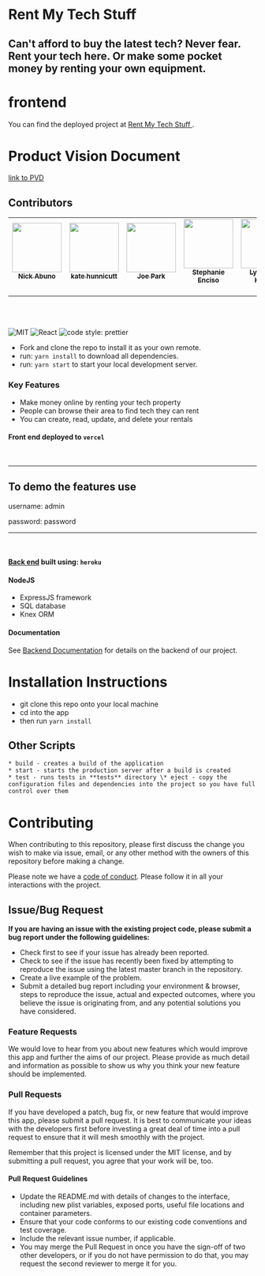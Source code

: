 # Rent My Tech Stuff

## Can't afford to buy the latest tech? Never fear. Rent your tech here. Or make some pocket money by renting your own equipment.

# frontend

You can find the deployed project at [Rent My Tech Stuff ](https://techstuff-react-eygsmq063-pak11273.vercel.app/).

# Product Vision Document

[link to PVD](https://docs.google.com/document/d/1GenCLHKL8uin8f87p8cNLFjG7pMf3KSwdbHlqeVaHXo/edit)

## Contributors

<table>
  <tr>
    <td align="center"><a href="https://github.com/nickcabuno"><img src="https://avatars.githubusercontent.com/u/76980877?v=4" width="100px;" alt=""/><br /><sub><b>Nick Abuno</b></sub></a><br /><a href="https://github.com/nickcabuno"><img src="https://github.com/favicon.ico" width="15"></a>&nbsp;<a href="https://www.linkedin.com/in/nickcabuno"><img src="https://static.licdn.com/sc/h/al2o9zrvru7aqj8e1x2rzsrca" width="15"></a></td>
<td align="center"><a href="https://github.com/katehunnicutt"><img src="https://avatars.githubusercontent.com/u/77248823?v=4" width="100px;" alt=""/><br /><sub><b>kate hunnicutt</b></sub></a><br /><a href="https://github.com/katehunnicutt"><img src="https://github.com/favicon.ico" width="15"></a>&nbsp;<a href="https://www.linkedin.com/in/katehunnicutt/"><img src="https://static.licdn.com/sc/h/al2o9zrvru7aqj8e1x2rzsrca" width="15"></a></td>
<td align="center"><a href="https://github.com/roerark"><img src="https://avatars.githubusercontent.com/u/73914929?v=4" width="100px;" alt=""/><br /><sub><b>Joe Park</b></sub></a><br /><a href="https://github.com/xpeedy"><img src="https://github.com/favicon.ico" width="15"></a>&nbsp;<a href="https://www.linkedin.com/in/roerark"><img src="https://static.licdn.com/sc/h/al2o9zrvru7aqj8e1x2rzsrca" width="15"></a></td>
<td align="center"><a href="https://www.linkedin.com/in/stephanieenciso/"><img src="https://avatars.githubusercontent.com/u/73484758?v=4" width="100px;" alt=""/><br /><sub><b>Stephanie Enciso</b></sub></a><br /><a href="https://github.com/StephanieEnciso"><img src="https://github.com/favicon.ico" width="15"></a>&nbsp;<a href="https://www.linkedin.com/in/stephanieenciso/"><img src="https://static.licdn.com/sc/h/al2o9zrvru7aqj8e1x2rzsrca" width="15"></a></td>
<td align="center"><a href="https://github.com"><img src="https://avatars.githubusercontent.com/u/49249813?v=4" width="100px;" alt=""/><br /><sub><b>Lyubomyr Kovbel</b></sub></a><br /><a href="https://github.com/crispysandwhich"><img src="https://github.com/favicon.ico" width="15"></a>&nbsp;<a href="https://linkedin.com"><img src="https://static.licdn.com/sc/h/al2o9zrvru7aqj8e1x2rzsrca" width="15"></a></td>
<td align="center"><a href="https://github.com/taylorfriesen6"><img src="https://avatars.githubusercontent.com/u/77222397?v=4" width="100px;" alt=""/><br /><sub><b>Taylor Friesen</b></sub></a><br /><a href="https://github.com/taylorfriesen6"><img src="https://github.com/favicon.ico" width="15"></a>&nbsp;<a href="https://www.linkedin.com/in/"><img src="https://static.licdn.com/sc/h/al2o9zrvru7aqj8e1x2rzsrca" width="15"></a></td>
<td align="center"><a href="https://github.com/pak11273"><img src="https://avatars.githubusercontent.com/u/2309184?v=4" width="100px;" alt=""/><br /><sub><b>Isaac Pak</b></sub></a><br /><a href="https://github.com/pak11273"><img src="https://github.com/favicon.ico" width="15"></a>&nbsp;<a href="https://www.linkedin.com/in/isaac-pak-78b72687/"><img src="https://static.licdn.com/sc/h/al2o9zrvru7aqj8e1x2rzsrca" width="15"></a></td>
</tr>
</table>

<br>
<br>

![MIT](https://img.shields.io/packagist/l/doctrine/orm.svg)
![React](https://img.shields.io/badge/react-v16.7.0--alpha.2-blue.svg)
![code style: prettier](https://img.shields.io/badge/code_style-prettier-ff69b4.svg?style=flat-square)

- Fork and clone the repo to install it as your own remote.
- run: `yarn install` to download all dependencies.
- run: `yarn start` to start your local development server.

### Key Features

- Make money online by renting your tech property
- People can browse their area to find tech they can rent
- You can create, read, update, and delete your rentals

#### Front end deployed to `vercel`

<br />
<hr />
<h2>To demo the features use</h2>
<p>username: admin 
<p>password: password
<hr />
<br />

#### [Back end](https://rent-my-tech-stuff.herokuapp.com) built using: `heroku`

#### NodeJS

- ExpressJS framework
- SQL database
- Knex ORM

#### Documentation

See [Backend Documentation](https://github.com/Rent-My-Tech-Stuff/node) for details on the backend of our project.

# Installation Instructions

- git clone this repo onto your local machine
- cd into the app
- then run `yarn install`

## Other Scripts

    * build - creates a build of the application
    * start - starts the production server after a build is created
    * test - runs tests in **tests** directory \* eject - copy the configuration files and dependencies into the project so you have full control over them

# Contributing

When contributing to this repository, please first discuss the change you wish to make via issue, email, or any other method with the owners of this repository before making a change.

Please note we have a [code of conduct](./CODE_OF_CONDUCT.md). Please follow it in all your interactions with the project.

## Issue/Bug Request

**If you are having an issue with the existing project code, please submit a bug report under the following guidelines:**

- Check first to see if your issue has already been reported.
- Check to see if the issue has recently been fixed by attempting to reproduce the issue using the latest master branch in the repository.
- Create a live example of the problem.
- Submit a detailed bug report including your environment & browser, steps to reproduce the issue, actual and expected outcomes, where you believe the issue is originating from, and any potential solutions you have considered.

### Feature Requests

We would love to hear from you about new features which would improve this app and further the aims of our project. Please provide as much detail and information as possible to show us why you think your new feature should be implemented.

### Pull Requests

If you have developed a patch, bug fix, or new feature that would improve this app, please submit a pull request. It is best to communicate your ideas with the developers first before investing a great deal of time into a pull request to ensure that it will mesh smoothly with the project.

Remember that this project is licensed under the MIT license, and by submitting a pull request, you agree that your work will be, too.

#### Pull Request Guidelines

- Update the README.md with details of changes to the interface, including new plist variables, exposed ports, useful file locations and container parameters.
- Ensure that your code conforms to our existing code conventions and test coverage.
- Include the relevant issue number, if applicable.
- You may merge the Pull Request in once you have the sign-off of two other developers, or if you do not have permission to do that, you may request the second reviewer to merge it for you.
